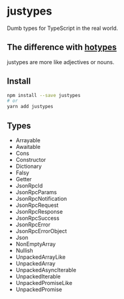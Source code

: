 # justypes
Dumb types for TypeScript in the real world.

## The difference with [hotypes]
justypes are more like adjectives or nouns.

[hotypes]: https://www.npmjs.com/package/hotypes

## Install
```sh
npm install --save justypes
# or
yarn add justypes
```

## Types
- Arrayable
- Awaitable
- Cons
- Constructor
- Dictionary
- Falsy
- Getter
- JsonRpcId
- JsonRpcParams
- JsonRpcNotification
- JsonRpcRequest
- JsonRpcResponse
- JsonRpcSuccess
- JsonRpcError
- JsonRpcErrorObject
- Json
- NonEmptyArray
- Nullish
- UnpackedArrayLike
- UnpackedArray
- UnpackedAsyncIterable
- UnpackedIterable
- UnpackedPromiseLike
- UnpackedPromise
